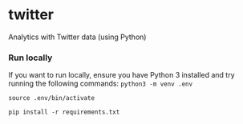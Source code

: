 # twitter
Analytics with Twitter data (using Python)


### Run locally
If you want to run locally, ensure you have Python 3 installed and try running the following commands:
`python3 -m venv .env`

`source .env/bin/activate`

`pip install -r requirements.txt`
